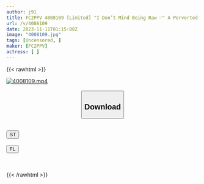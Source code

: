 ```yaml
---
author: j91
title: FC2PPV 4008109 [Limited] "I Don’t Mind Being Raw ♡" A Perverted Dialect Female College Student Who Came To Tokyo From The Countryside Where The Only Entertainment Was Sex. Her Whole Body Is Drenched With Her Own Squirting, And She Is Having Convulsions And Cumming, Exposing The Whites Of Her Eyes During Sex. [cen]
url: /v/4008109
date: 2023-11-11T01:15:00Z
image: "4008109.jpg"
tags: [Uncensored, ]
maker: [FC2PPV]
actress: [ ]
---
```



{{< rawhtml >}}

<div class="video" data-videoid="jVWbBJ8jjVtz3kd">
    <a href="javascript:;">
        <img src="https://my.j91.asia/v/4008109/4008109.jpg" width="WIDTH" height="HEIGHT" alt="4008109.mp4" loading="lazy">
    </a>
</div>

<script type="text/javascript" src="https://j91.asia/asset/on-demand-st.js"></script>

<br>
  <link rel="stylesheet" href="https://j91.asia/asset/bs5.css">
  
  <center>
  <button class="btn btn-primary" type="button" data-bs-toggle="collapse" data-bs-target=".multi-collapse" aria-expanded="false" aria-controls="multiCollapseExample1 multiCollapseExample2"><h2>Download</h2></button></center>
</p>
<div class="row">
  <div class="col">
    <div class="collapse multi-collapse" id="multiCollapseExample1">
      <div class="card card-body">
	      	      <br>
<div class="buttons">  
<a href="https://streamtape.to/v/jVWbBJ8jjVtz3kd" target="_blank"><button class="btn-hover color-3"><i class="fa fa-download"></i> ST</button></a></div>
    </div>
  </div>
</div>
  <div class="col">
    <div class="collapse multi-collapse" id="multiCollapseExample2">
      <div class="card card-body">
	      <br>
<div class="buttons">
    <a href="https://filelions.online/f/720eqvwoztjt" target="_blank"><button class="btn-hover color-9"><i class="fa fa-download"></i> FL</button></a></div>
<br><br>
      </div>
    </div>
  </div>
</div>

{{< /rawhtml >}}